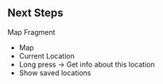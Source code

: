 Next Steps
----------

Map Fragment

* Map
* Current Location
* Long press -> Get info about this location
* Show saved locations
